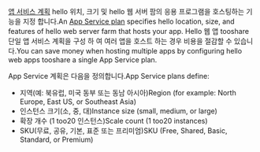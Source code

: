 <span data-ttu-id="3a21f-101">[앱 서비스 계획](../articles/app-service/azure-web-sites-web-hosting-plans-in-depth-overview.md) hello 위치, 크기 및 hello 웹 서버 팜의 응용 프로그램을 호스팅하는 기능을 지정 합니다.</span><span class="sxs-lookup"><span data-stu-id="3a21f-101">An [App Service plan](../articles/app-service/azure-web-sites-web-hosting-plans-in-depth-overview.md) specifies hello location, size, and features of hello web server farm that hosts your app.</span></span> <span data-ttu-id="3a21f-102">Hello 웹 앱 tooshare 단일 앱 서비스 계획을 구성 하 여 여러 앱을 호스트 하는 경우 비용을 절감할 수 있습니다.</span><span class="sxs-lookup"><span data-stu-id="3a21f-102">You can save money when hosting multiple apps by configuring hello web apps tooshare a single App Service plan.</span></span>

<span data-ttu-id="3a21f-103">App Service 계획은 다음을 정의합니다.</span><span class="sxs-lookup"><span data-stu-id="3a21f-103">App Service plans define:</span></span>

* <span data-ttu-id="3a21f-104">지역(예: 북유럽, 미국 동부 또는 동남 아시아)</span><span class="sxs-lookup"><span data-stu-id="3a21f-104">Region (for example: North Europe, East US, or Southeast Asia)</span></span>
* <span data-ttu-id="3a21f-105">인스턴스 크기(소, 중, 대)</span><span class="sxs-lookup"><span data-stu-id="3a21f-105">Instance size (small, medium, or large)</span></span>
* <span data-ttu-id="3a21f-106">확장 개수 (1 too20 인스턴스)</span><span class="sxs-lookup"><span data-stu-id="3a21f-106">Scale count (1 too20 instances)</span></span>
* <span data-ttu-id="3a21f-107">SKU(무료, 공유, 기본, 표준 또는 프리미엄)</span><span class="sxs-lookup"><span data-stu-id="3a21f-107">SKU (Free, Shared, Basic, Standard, or Premium)</span></span>